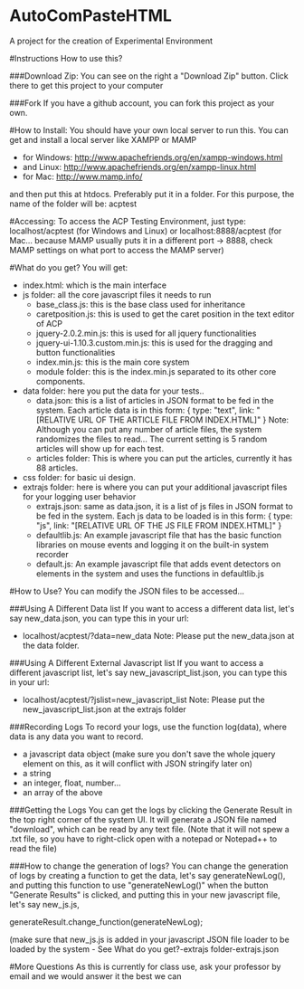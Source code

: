 AutoComPasteHTML
===========

A project for the creation of Experimental Environment

#Instructions
How to use this?

###Download Zip:
You can see on the right a "Download Zip" button. Click there to get this project to your computer

###Fork
If you have a github account, you can fork this project as your own.

#How to Install:
You should have your own local server to run this. You can get and install a local server like XAMPP or MAMP
- for Windows: http://www.apachefriends.org/en/xampp-windows.html
- and Linux: http://www.apachefriends.org/en/xampp-linux.html
- for Mac: http://www.mamp.info/

and then put this at htdocs. Preferably put it in a folder. For this purpose, the name of the folder will be: acptest

#Accessing:
To access the ACP Testing Environment, just type: localhost/acptest (for Windows and Linux) or localhost:8888/acptest (for Mac... because MAMP usually puts it in a different port -> 8888, check MAMP settings on what port to access the MAMP server)

#What do you get?
You will get:
- index.html: which is the main interface
- js folder: all the core javascript files it needs to run
   - base_class.js: this is the base class used for inheritance
   - caretposition.js: this is used to get the caret position in the text editor of ACP
   - jquery-2.0.2.min.js: this is used for all jquery functionalities
   - jquery-ui-1.10.3.custom.min.js: this is used for the dragging and button functionalities
   - index.min.js: this is the main core system
   - module folder: this is the index.min.js separated to its other core components.
- data folder: here you put the data for your tests..
   - data.json: this is a list of articles in JSON format to be fed in the system. Each article data is in this form:
   {
      type: "text",
      link: "[RELATIVE URL OF THE ARTICLE FILE FROM INDEX.HTML]"
   }
   Note: Although you can put any number of article files, the system randomizes the files to read... The current setting is 5 random articles will show up for each test.
   - articles folder: This is where you can put the articles, currently it has 88 articles.
- css folder: for basic ui design.
- extrajs folder: here is where you can put your additional javascript files for your logging user behavior
    - extrajs.json: same as data.json, it is a list of js files in JSON format to be fed in the system. Each js data to be loaded is in this form:
    {
        type: "js",
        link: "[RELATIVE URL OF THE JS FILE FROM INDEX.HTML]"
    }
    - defaultlib.js: An example javascript file that has the basic function libraries on mouse events and logging it on the built-in system recorder
    - default.js: An example javascript file that adds event detectors on elements in the system and uses the functions in defaultlib.js

#How to Use?
You can modify the JSON files to be accessed...

###Using A Different Data list
If you want to access a different data list, let's say new_data.json, you can type this in your url:
- localhost/acptest/?data=new_data
Note: Please put the new_data.json at the data folder.

###Using A Different External Javascript list
If you want to access a different javascript list, let's say new_javascript_list.json, you can type this in your url:
- localhost/acptest/?jslist=new_javascript_list
Note: Please put the new_javascript_list.json at the extrajs folder

###Recording Logs
To record your logs, use the function log(data), where data is any data you want to record.
- a javascript data object (make sure you don't save the whole jquery element on this, as it will conflict with JSON stringify later on)
- a string
- an integer, float, number...
- an array of the above

###Getting the Logs
You can get the logs by clicking the Generate Result in the top right corner of the system UI. It will generate a JSON file named "download", which can be read by any text file. (Note that it will not spew a .txt file, so you have to right-click open with a notepad or Notepad++ to read the file)

###How to change the generation of logs?
You can change the generation of logs by creating a function to get the data, let's say generateNewLog(), and putting this function to use "generateNewLog()" when the button "Generate Results" is clicked, and putting this in your new javascript file, let's say new_js.js,

generateResult.change_function(generateNewLog);

(make sure that new_js.js is added in your javascript JSON file loader to be loaded by the system - See What do you get?-extrajs folder-extrajs.json

#More Questions
As this is currently for class use, ask your professor by email and we would answer it the best we can